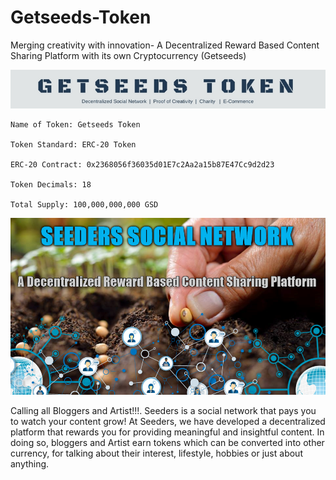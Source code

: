 # Getseeds-Token
Merging creativity with innovation- A Decentralized Reward Based Content Sharing Platform with its own Cryptocurrency (Getseeds)

 ![alt tag](https://github.com/Getseeds-GSD/Getseeds-Token/blob/master/GETSEEDS%20TOKEN.jpg)
 
    Name of Token: Getseeds Token

    Token Standard: ERC-20 Token

    ERC-20 Contract: 0x2368056f36035d01E7c2Aa2a15b87E47Cc9d2d23

    Token Decimals: 18

    Total Supply: 100,000,000,000 GSD
    
  ![alt tag](https://github.com/Getseeds-GSD/Getseeds-Token/blob/master/seeders4.png)
    
   Calling all Bloggers and Artist!!!. Seeders is a social network that pays you to watch your content grow!
   At Seeders, we have developed a decentralized platform that rewards you for providing meaningful and insightful content. In doing so, bloggers and Artist earn tokens which can be converted into other currency, for talking about their interest, lifestyle, hobbies or just about anything.
